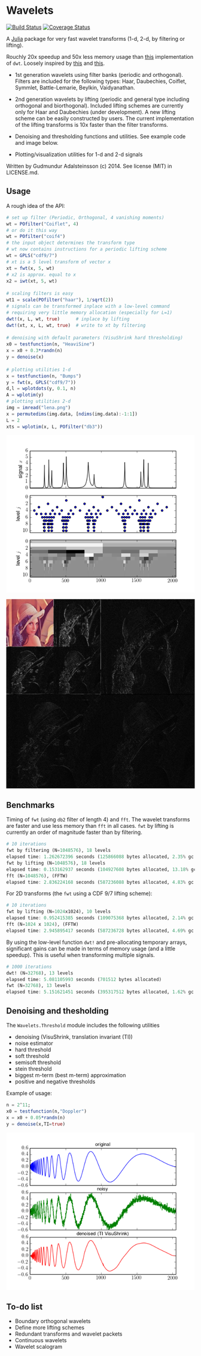 Wavelets
=========

[![Build Status](https://travis-ci.org/gummif/Wavelets.jl.svg?branch=master)](https://travis-ci.org/gummif/Wavelets.jl)
[![Coverage Status](https://coveralls.io/repos/gummif/Wavelets.jl/badge.png?branch=master)](https://coveralls.io/r/gummif/Wavelets.jl?branch=master)

A [Julia](https://github.com/JuliaLang/julia) package for very fast wavelet transforms (1-d, 2-d, by filtering or lifting).

Rouchly 20x speedup and 50x less memory usage than [this](https://github.com/tomaskrehlik/Wavelets) implementation of `dwt`. Loosely inspired by [this](https://github.com/tomaskrehlik/Wavelets) and [this](http://statweb.stanford.edu/~wavelab). 

* 1st generation wavelets using filter banks (periodic and orthogonal). Filters are included for the following types: Haar, Daubechies, Coiflet, Symmlet, Battle-Lemarie, Beylkin, Vaidyanathan.

* 2nd generation wavelets by lifting (periodic and general type including orthogonal and biorthogonal). Included lifting schemes are currently only for Haar and Daubechies (under development). A new lifting scheme can be easily constructed by users. The current implementation of the lifting transforms is 10x faster than the filter transforms.

* Denoising and thresholding functions and utilities. See example code and image below.

* Plotting/visualization utilities for 1-d and 2-d signals

Written by Gudmundur Adalsteinsson (c) 2014. See license (MIT) in LICENSE.md.

Usage
---------

A rough idea of the API:

```julia
# set up filter (Periodic, Orthogonal, 4 vanishing moments)
wt = POfilter("Coiflet", 4)
# or do it this way
wt = POfilter("coif4")
# the input object determines the transform type 
# wt now contains instructions for a periodic lifting scheme
wt = GPLS("cdf9/7")
# xt is a 5 level transform of vector x
xt = fwt(x, 5, wt)
# x2 is approx. equal to x
x2 = iwt(xt, 5, wt)

# scaling filters is easy
wt1 = scale(POfilter("haar"), 1/sqrt(2))
# signals can be transformed inplace with a low-level command
# requiring very little memory allocation (especially for L=1)
dwt!(x, L, wt, true)      # inplace by lifting
dwt!(xt, x, L, wt, true)  # write to xt by filtering

# denoising with default parameters (VisuShrink hard thresholding)
x0 = testfunction(n, "HeaviSine")
x = x0 + 0.3*randn(n)
y = denoise(x)

# plotting utilities 1-d
x = testfunction(n, "Bumps")
y = fwt(x, GPLS("cdf9/7"))
d,l = wplotdots(y, 0.1, n)
A = wplotim(y)
# plotting utilities 2-d
img = imread("lena.png")
x = permutedims(img.data, [ndims(img.data):-1:1])
L = 2
xts = wplotim(x, L, POfilter("db3"))
```

![Bumps](/example/transform1d_bumps.png)

![Lena](/example/transform2d_lena.jpg)

Benchmarks
---------

Timing of `fwt` (using `db2` filter of length 4) and `fft`. The wavelet transforms are faster and use less memory than `fft` in all cases. `fwt` by lifting is currently an order of magnitude faster than by filtering.

```julia
# 10 iterations
fwt by filtering (N=1048576), 18 levels
elapsed time: 1.262672396 seconds (125866088 bytes allocated, 2.35% gc time)
fwt by lifting (N=1048576), 18 levels
elapsed time: 0.153162937 seconds (104927608 bytes allocated, 13.18% gc time)
fft (N=1048576), (FFTW)
elapsed time: 2.836224168 seconds (587236088 bytes allocated, 4.83% gc time)
```

For 2D transforms (the `fwt` using a CDF 9/7 lifting scheme):
```julia
# 10 iterations
fwt by lifting (N=1024x1024), 10 levels
elapsed time: 0.952415385 seconds (109075368 bytes allocated, 2.14% gc time)
fft (N=1024 x 1024), (FFTW)
elapsed time: 2.945895417 seconds (587236728 bytes allocated, 4.69% gc time)
```

By using the low-level function `dwt!` and pre-allocating temporary arrays, significant gains can be made in terms of memory usage (and a little speedup). This is useful when transforming multiple signals.
```julia
# 1000 iterations
dwt! (N=32768), 13 levels
elapsed time: 5.081105993 seconds (701512 bytes allocated)
fwt (N=32768), 13 levels
elapsed time: 5.151621451 seconds (395317512 bytes allocated, 1.62% gc time)
```

Denoising and thesholding
---------

The `Wavelets.Threshold` module includes the following utilities

* denoising (VisuShrink, translation invariant (TI))
* noise estimator
* hard threshold
* soft threshold
* semisoft threshold
* stein threshold
* biggest m-term (best m-term) approximation
* positive and negative thresholds

Example of usage:
```julia
n = 2^11;
x0 = testfunction(n,"Doppler")
x = x0 + 0.05*randn(n)
y = denoise(x,TI=true)
```
![Doppler](/example/denoise_doppler.png)

To-do list
---------

* Boundary orthogonal wavelets
* Define more lifting schemes
* Redundant transforms and wavelet packets
* Continuous wavelets
* Wavelet scalogram



